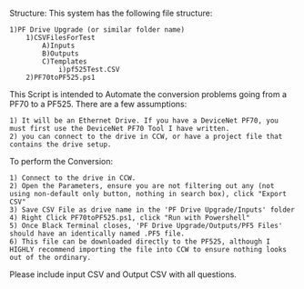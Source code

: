 Structure: This system has the following file structure:

	1)PF Drive Upgrade (or similar folder name)
	    1)CSVFilesForTest
	        A)Inputs
	        B)Outputs
	        C)Templates
	            i)pf525Test.CSV
	    2)PF70toPF525.ps1
 
 This Script is intended to Automate the conversion problems going from a PF70 to a PF525. There are a few assumptions:

	1) It will be an Ethernet Drive. If you have a DeviceNet PF70, you must first use the DeviceNet PF70 Tool I have written.
	2) you can connect to the drive in CCW, or have a project file that contains the drive setup.


To perform the Conversion:

	1) Connect to the drive in CCW.
	2) Open the Parameters, ensure you are not filtering out any (not using non-default only button, nothing in search box), click "Export CSV"
	3) Save CSV File as drive name in the 'PF Drive Upgrade/Inputs' folder
	4) Right Click PF70toPF525.ps1, click "Run with Powershell"
	5) Once Black Terminal closes, 'PF Drive Upgrade/Outputs/PF5 Files' should have an identically named .PF5 file.
	6) This file can be downloaded directly to the PF525, although I HIGHLY recommend importing the file into CCW to ensure nothing looks out of the ordinary.
Please include input CSV and Output CSV with all questions.

